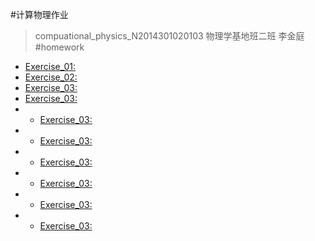 #计算物理作业 
>compuational_physics_N2014301020103
>物理学基地班二班
>李金庭
#homework
* [Exercise_01:]()
* [Exercise_02:]()
* [Exercise_03:]()
* [Exercise_03:]()
* * [Exercise_03:]()
* * [Exercise_03:]()
* * [Exercise_03:]()
* * [Exercise_03:]()
* * [Exercise_03:]()
* * [Exercise_03:]()
